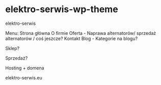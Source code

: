# elektro-serwis-wp-theme
elektro-serwis




Menu:
Strona główna
O firmie
Oferta - Naprawa alternatorów/ sprzedaż alternatorów / coś jeszcze?
Kontakt
Blog - Kategorie na blogu?



Sklep?

Sprzedaż?

Hosting + domena


elektro-serwis.eu